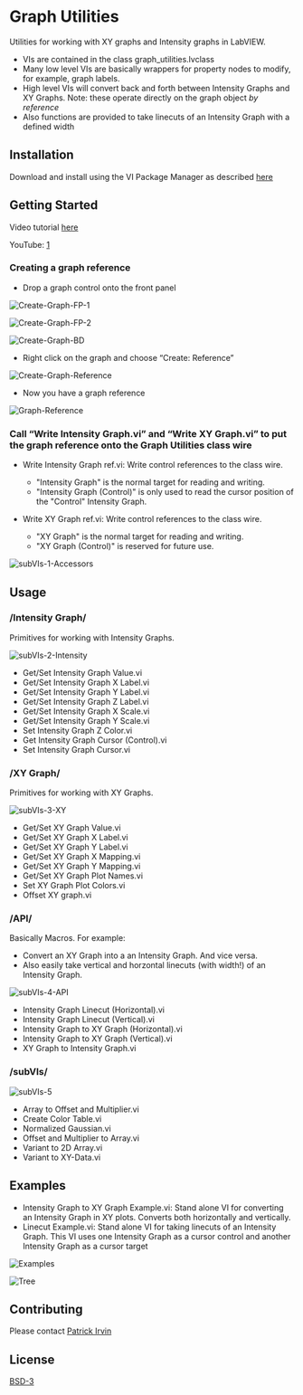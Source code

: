 # Graph Utilities
Utilities for working with XY graphs and Intensity graphs in LabVIEW. 

- VIs are contained in the class graph_utilities.lvclass
- Many low level VIs are basically wrappers for property nodes to modify, for example, graph labels.
- High level VIs will convert back and forth between Intensity Graphs and XY Graphs. Note: these operate directly on the graph object _by reference_
- Also functions are provided to take linecuts of an Intensity Graph with a defined width

## Installation
Download and install using the VI Package Manager as described [here](https://levylabpitt.github.io/)

## Getting Started
Video tutorial [here](https://drive.google.com/file/d/1h8PIyvwJkJ6Sz3K5_MESZto-a7zrblKM/view?usp=drivesdk)

YouTube: [1](https://youtu.be/2O9y04X52aU)

### Creating a graph reference
- Drop a graph control onto the front panel

![Create-Graph-FP-1](images/Create-Graph-FP-1.png)

![Create-Graph-FP-2](images/Create-Graph-FP-2.png)

![Create-Graph-BD](images/Create-Graph-BD.png)

- Right click on the graph and choose “Create: Reference”

![Create-Graph-Reference](images/Create-Graph-Reference.png)

- Now you have a graph reference

![Graph-Reference](images/Graph-Reference.png)

### Call “Write Intensity Graph.vi” and “Write XY Graph.vi” to put the graph reference onto the Graph Utilities class wire
- Write Intensity Graph ref.vi: Write control references to the class wire.
  - "Intensity Graph" is the normal target for reading and writing.
  - "Intensity Graph (Control)" is only used to read the cursor position of the "Control" Intensity Graph.

- Write XY Graph ref.vi: Write control references to the class wire.
  - "XY Graph" is the normal target for reading and writing.
  - "XY Graph (Control)" is reserved for future use.

![subVIs-1-Accessors](images/subVIs-1-Accessors.png)

## Usage
### /Intensity Graph/
Primitives for working with Intensity Graphs.

![subVIs-2-Intensity](images/subVIs-2-Intensity.png)

- Get/Set Intensity Graph Value.vi
- Get/Set Intensity Graph X Label.vi
- Get/Set Intensity Graph Y Label.vi
- Get/Set Intensity Graph Z Label.vi
- Get/Set Intensity Graph X Scale.vi
- Get/Set Intensity Graph Y Scale.vi
- Set Intensity Graph Z Color.vi
- Get Intensity Graph Cursor (Control).vi
- Set Intensity Graph Cursor.vi

### /XY Graph/
Primitives for working with XY Graphs.

![subVIs-3-XY](images/subVIs-3-XY.png)

- Get/Set XY Graph Value.vi
- Get/Set XY Graph X Label.vi
- Get/Set XY Graph Y Label.vi
- Get/Set XY Graph X Mapping.vi
- Get/Set XY Graph Y Mapping.vi
- Get/Set XY Graph Plot Names.vi
- Set XY Graph Plot Colors.vi
- Offset XY graph.vi

### /API/
Basically Macros. For example:

- Convert an XY Graph into a an Intensity Graph. And vice versa.
- Also easily take vertical and horzontal linecuts (with width!) of an Intensity Graph.

![subVIs-4-API](images/subVIs-4-API.png)

- Intensity Graph Linecut (Horizontal).vi
- Intensity Graph Linecut (Vertical).vi
- Intensity Graph to XY Graph (Horizontal).vi
- Intensity Graph to XY Graph (Vertical).vi
- XY Graph to Intensity Graph.vi

### /subVIs/

![subVIs-5](images/subVIs-5.png)

- Array to Offset and Multiplier.vi
- Create Color Table.vi
- Normalized Gaussian.vi
- Offset and Multiplier to Array.vi
- Variant to 2D Array.vi
- Variant to XY-Data.vi

## Examples
- Intensity Graph to XY Graph Example.vi: Stand alone VI for converting an Intensity Graph in XY plots. Converts both horizontally and vertically.
- Linecut Example.vi: Stand alone VI for taking linecuts of an Intensity Graph. This VI uses one Intensity Graph as a cursor control and another Intensity Graph as a cursor target

![Examples](images/Examples.png)

![Tree](images/graph-utilities-tree.PNG)

## Contributing
Please contact [Patrick Irvin](https://github.com/ciozi137)

## License
[BSD-3](https://opensource.org/licenses/BSD-3-Clause)
